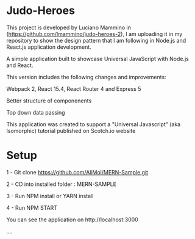 # Judo-Heroes

This project is developed by Luciano Mammino in (https://github.com/lmammino/judo-heroes-2),
I am uploading it in my repository to show the design pattern that I am following in Node.js and React.js
application development.

A simple application built to showcase Universal JavaScript with Node.js and React.

This version includes the following changes and improvements:

Webpack 2, React 15.4, React Router 4 and Express 5

Better structure of componenents

Top down data passing

This application was created to support a "Universal Javascript" (aka Isomorphic) tutorial published on Scotch.io
website

# Setup

1 - Git clone https://github.com/AliMol/MERN-Sample.git

2 - CD into installed folder : MERN-SAMPLE

3 - Run NPM install or YARN install

4 - Run NPM START

You can see the application on http://localhost:3000

....





